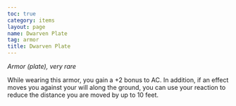 ```yaml
---
toc: true
category: items
layout: page
name: Dwarven Plate
tag: armor
title: Dwarven Plate 
---
```

_Armor (plate), very rare_ 

While wearing this armor, you gain a +2 bonus to AC. In addition, if an effect moves you against your will along the ground, you can use your reaction to reduce the distance you are moved by up to 10 feet. 
